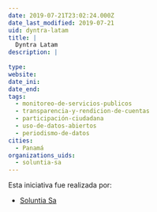```yaml
---
date: 2019-07-21T23:02:24.000Z
date_last_modified: 2019-07-21
uid: dyntra-latam
title: |
  Dyntra Latam
description: |
  
type: 
website: 
date_ini: 
date_end: 
tags:
  - monitoreo-de-servicios-publicos
  - transparencia-y-rendicion-de-cuentas
  - participación-ciudadana
  - uso-de-datos-abiertos
  - periodismo-de-datos
cities: 
  - Panamá
organizations_uids:
  - soluntia-sa
---
```


Esta iniciativa fue realizada por:

- [Soluntia Sa](/organizaciones/soluntia-sa)
